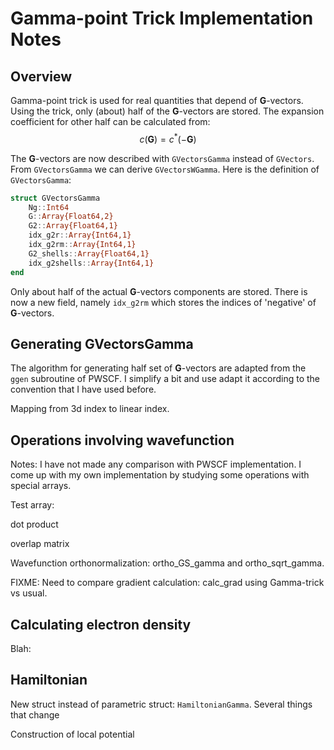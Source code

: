 # Gamma-point Trick Implementation Notes

## Overview

Gamma-point trick is used for real quantities that depend of $\mathbf{G}$-vectors.
Using the trick, only (about) half of the $\mathbf{G}$-vectors are stored.
The expansion coefficient for other half can be calculated from:
$$
c(\mathbf{G}) = c^{*}(-\mathbf{G})
$$

The $\mathbf{G}$-vectors are now described with `GVectorsGamma` instead of `GVectors`.
From `GVectorsGamma` we can derive `GVectorsWGamma`.
Here is the definition of `GVectorsGamma`:

```julia
struct GVectorsGamma
    Ng::Int64
    G::Array{Float64,2}
    G2::Array{Float64,1}
    idx_g2r::Array{Int64,1}
    idx_g2rm::Array{Int64,1}
    G2_shells::Array{Float64,1}
    idx_g2shells::Array{Int64,1}
end
```

Only about half of the actual $\mathbf{G}$-vectors components are stored.
There is now a new field, namely `idx_g2rm` which stores the indices of 'negative'
of $\mathbf{G}$-vectors.

## Generating GVectorsGamma

The algorithm for generating half set of $\mathbf{G}$-vectors are adapted from the
`ggen` subroutine of PWSCF. I simplify a bit and use adapt it according to the convention
that I have used before.

Mapping from 3d index to linear index.

## Operations involving wavefunction

Notes: I have not made any comparison with PWSCF implementation. I come up with my own
implementation by studying some operations with special arrays.

Test array:

dot product

overlap matrix

Wavefunction orthonormalization: ortho_GS_gamma and ortho_sqrt_gamma.


FIXME: Need to compare gradient calculation: calc_grad using Gamma-trick vs usual.


## Calculating electron density

Blah:

## Hamiltonian

New struct instead of parametric  struct: `HamiltonianGamma`. Several things that change

Construction of local potential